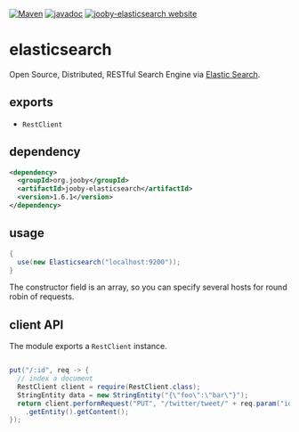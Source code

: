 [![Maven](https://img.shields.io/maven-metadata/v/http/central.maven.org/maven2/org/jooby/jooby-elasticsearch/maven-metadata.xml.svg)](http://mvnrepository.com/artifact/org.jooby/jooby-elasticsearch/1.6.1)
[![javadoc](https://javadoc.io/badge/org.jooby/jooby-elasticsearch.svg)](https://javadoc.io/doc/org.jooby/jooby-elasticsearch/1.6.1)
[![jooby-elasticsearch website](https://img.shields.io/badge/jooby-elasticsearch-brightgreen.svg)](http://jooby.org/doc/elasticsearch)
# elasticsearch

Open Source, Distributed, RESTful Search Engine via [Elastic Search](https://github.com/elastic/elasticsearch).

## exports

* ```RestClient```

## dependency

```xml
<dependency>
  <groupId>org.jooby</groupId>
  <artifactId>jooby-elasticsearch</artifactId>
  <version>1.6.1</version>
</dependency>
```

## usage

```java
{
  use(new Elasticsearch("localhost:9200"));
}
```

The constructor field is an array, so you can specify several hosts for round robin of requests.

## client API

The module exports a ```RestClient``` instance.

```java

put("/:id", req -> {
  // index a document
  RestClient client = require(RestClient.class);
  StringEntity data = new StringEntity("{\"foo\":\"bar\"}");
  return client.performRequest("PUT", "/twitter/tweet/" + req.param("id").value(), Collections.emptyMap(), data)
    .getEntity().getContent();
});
```
